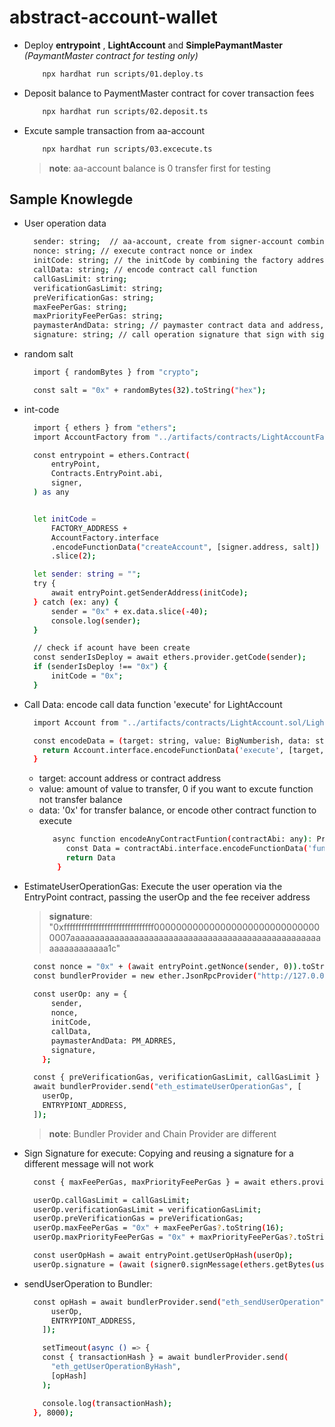 # abstract-account-wallet

- Deploy **entrypoint** , **LightAccount** and **SimplePaymantMaster** *(PaymantMaster contract for testing only)*
  ```sh
      npx hardhat run scripts/01.deploy.ts
  ```
- Deposit balance to PaymentMaster contract for cover transaction fees

  ```sh
      npx hardhat run scripts/02.deposit.ts
  ```

- Excute sample transaction from aa-account

  ```sh
      npx hardhat run scripts/03.excecute.ts
  ```

  > **note**: aa-account balance is 0 transfer first for testing

## Sample Knowlegde

- User operation data

  ```sh
    sender: string;  // aa-account, create from signer-account combine with salt
    nonce: string; // execute contract nonce or index
    initCode: string; // the initCode by combining the factory address with encoded createAccount function, if exit aa-account allready create is must be "0x"
    callData: string; // encode contract call function
    callGasLimit: string;
    verificationGasLimit: string;
    preVerificationGas: string;
    maxFeePerGas: string;
    maxPriorityFeePerGas: string;
    paymasterAndData: string; // paymaster contract data and address, can be any address that want to pay for you
    signature: string; // call operation signature that sign with signer-account
  ```

- random salt 

  ```sh
    import { randomBytes } from "crypto";

    const salt = "0x" + randomBytes(32).toString("hex");
  ```

- int-code

  ```sh
    import { ethers } from "ethers";
    import AccountFactory from "../artifacts/contracts/LightAccountFactory.sol/LightAccountFactory.json";

    const entrypoint = ethers.Contract(
        entryPoint,
        Contracts.EntryPoint.abi,
        signer,
    ) as any


    let initCode =
        FACTORY_ADDRESS +
        AccountFactory.interface
        .encodeFunctionData("createAccount", [signer.address, salt])
        .slice(2);

    let sender: string = "";
    try {
        await entryPoint.getSenderAddress(initCode);
    } catch (ex: any) {
        sender = "0x" + ex.data.slice(-40);
        console.log(sender);
    }

    // check if acount have been create
    const senderIsDeploy = await ethers.provider.getCode(sender);
    if (senderIsDeploy !== "0x") {
        initCode = "0x";
    }

  ```

- Call Data: encode call data function 'execute' for LightAccount
    ```sh
      import Account from "../artifacts/contracts/LightAccount.sol/LightAccount.json";

      const encodeData = (target: string, value: BigNumberish, data: string) => {
        return Account.interface.encodeFunctionData('execute', [target, value, data])
      }
    ```
  - target: account address or contract address
  - value: amount of value to transfer, 0 if you want to excute function not transfer balance
  - data: '0x' for transfer balance, or encode other contract function to execute
    ```sh
       async function encodeAnyContractFuntion(contractAbi: any): Promise<string> {
          const Data = contractAbi.interface.encodeFunctionData('function', [value])
          return Data
        }
    ```
- EstimateUserOperationGas: Execute the user operation via the EntryPoint contract, passing the userOp and the fee receiver address
    > **signature**: "0xfffffffffffffffffffffffffffffff0000000000000000000000000000000007aaaaaaaaaaaaaaaaaaaaaaaaaaaaaaaaaaaaaaaaaaaaaaaaaaaaaaaaaaaaaaa1c"
    ```sh
      const nonce = "0x" + (await entryPoint.getNonce(sender, 0)).toString(16);
      const bundlerProvider = new ether.JsonRpcProvider("http://127.0.0.1:3000");
      
      const userOp: any = {
          sender,
          nonce,
          initCode,
          callData,
          paymasterAndData: PM_ADRRES,
          signature,
        };

      const { preVerificationGas, verificationGasLimit, callGasLimit } =
      await bundlerProvider.send("eth_estimateUserOperationGas", [
        userOp,
        ENTRYPIONT_ADDRESS,
      ]);
    ```

    > **note**: Bundler Provider and Chain Provider are different

- Sign Signature for execute: Copying and reusing a signature for a different message will not work
  ```sh
    const { maxFeePerGas, maxPriorityFeePerGas } = await ethers.provider.getFeeData();

    userOp.callGasLimit = callGasLimit;
    userOp.verificationGasLimit = verificationGasLimit;
    userOp.preVerificationGas = preVerificationGas;
    userOp.maxFeePerGas = "0x" + maxFeePerGas?.toString(16);
    userOp.maxPriorityFeePerGas = "0x" + maxPriorityFeePerGas?.toString(16);

    const userOpHash = await entryPoint.getUserOpHash(userOp);
    userOp.signature = (await (signer0.signMessage(ethers.getBytes(userOpHash)))).toString();
  ```

- sendUserOperation to Bundler:
  ```sh
    const opHash = await bundlerProvider.send("eth_sendUserOperation", [
        userOp,
        ENTRYPIONT_ADDRESS,
      ]);

      setTimeout(async () => {
      const { transactionHash } = await bundlerProvider.send(
        "eth_getUserOperationByHash",
        [opHash]
      );

      console.log(transactionHash);
    }, 8000);
  ```